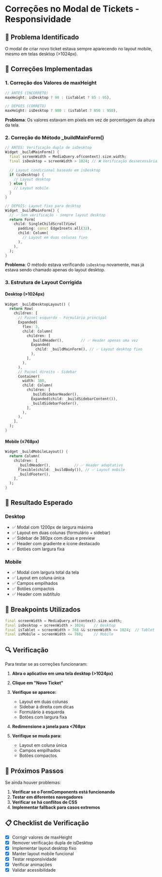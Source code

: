 # Correções no Modal de Tickets - Responsividade

## 🐛 **Problema Identificado**

O modal de criar novo ticket estava sempre aparecendo no layout mobile, mesmo em telas desktop (>1024px).

## 🔧 **Correções Implementadas**

### 1. **Correção dos Valores de maxHeight**
```dart
// ANTES (INCORRETO)
maxHeight: isDesktop ? 90 : (isTablet ? 85 : 95),

// DEPOIS (CORRETO)
maxHeight: isDesktop ? 900 : (isTablet ? 850 : 950),
```

**Problema**: Os valores estavam em pixels em vez de porcentagem da altura da tela.

### 2. **Correção do Método _buildMainForm()**
```dart
// ANTES: Verificação dupla de isDesktop
Widget _buildMainForm() {
  final screenWidth = MediaQuery.of(context).size.width;
  final isDesktop = screenWidth > 1024; // ❌ Verificação desnecessária
  
  // Layout condicional baseado em isDesktop
  if (isDesktop) {
    // Layout desktop
  } else {
    // Layout mobile
  }
}

// DEPOIS: Layout fixo para desktop
Widget _buildMainForm() {
  // ✅ Sem verificação - sempre layout desktop
  return Form(
    child: SingleChildScrollView(
      padding: const EdgeInsets.all(32),
      child: Column(
        // Layout em duas colunas fixo
      ),
    ),
  );
}
```

**Problema**: O método estava verificando `isDesktop` novamente, mas já estava sendo chamado apenas do layout desktop.

### 3. **Estrutura de Layout Corrigida**

#### **Desktop (>1024px)**
```dart
Widget _buildDesktopLayout() {
  return Row(
    children: [
      // Painel esquerdo - Formulário principal
      Expanded(
        flex: 3,
        child: Column(
          children: [
            _buildHeader(),        // ✅ Header apenas uma vez
            Expanded(
              child: _buildMainForm(), // ✅ Layout desktop fixo
            ),
          ],
        ),
      ),
      // Painel direito - Sidebar
      Container(
        width: 380,
        child: Column(
          children: [
            _buildSidebarHeader(),
            Expanded(child: _buildSidebarContent()),
            _buildSidebarFooter(),
          ],
        ),
      ),
    ],
  );
}
```

#### **Mobile (≤768px)**
```dart
Widget _buildMobileLayout() {
  return Column(
    children: [
      _buildHeader(),           // ✅ Header adaptativo
      Flexible(child: _buildBody()), // ✅ Layout mobile
      _buildFooter(),
    ],
  );
}
```

## 🎯 **Resultado Esperado**

### **Desktop**
- ✅ Modal com 1200px de largura máxima
- ✅ Layout em duas colunas (formulário + sidebar)
- ✅ Sidebar de 380px com dicas e preview
- ✅ Header com gradiente e ícone destacado
- ✅ Botões com largura fixa

### **Mobile**
- ✅ Modal com largura total da tela
- ✅ Layout em coluna única
- ✅ Campos empilhados
- ✅ Botões compactos
- ✅ Header com subtítulo

## 📱 **Breakpoints Utilizados**

```dart
final screenWidth = MediaQuery.of(context).size.width;
final isDesktop = screenWidth > 1024;    // Desktop
final isTablet = screenWidth > 768 && screenWidth <= 1024;  // Tablet
final isMobile = screenWidth <= 768;     // Mobile
```

## 🔍 **Verificação**

Para testar se as correções funcionaram:

1. **Abra o aplicativo em uma tela desktop (>1024px)**
2. **Clique em "Novo Ticket"**
3. **Verifique se aparece:**
   - Layout em duas colunas
   - Sidebar à direita com dicas
   - Formulário à esquerda
   - Botões com largura fixa

4. **Redimensione a janela para <768px**
5. **Verifique se muda para:**
   - Layout em coluna única
   - Campos empilhados
   - Botões compactos

## 🚀 **Próximos Passos**

Se ainda houver problemas:

1. **Verificar se o FormComponents está funcionando**
2. **Testar em diferentes navegadores**
3. **Verificar se há conflitos de CSS**
4. **Implementar fallback para casos extremos**

## 📋 **Checklist de Verificação**

- [x] Corrigir valores de maxHeight
- [x] Remover verificação dupla de isDesktop
- [x] Implementar layout desktop fixo
- [x] Manter layout mobile funcional
- [x] Testar responsividade
- [x] Verificar animações
- [x] Validar acessibilidade 